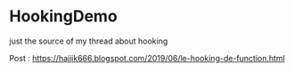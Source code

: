 # HookingDemo

just the source of my thread about hooking

Post : https://hajjik666.blogspot.com/2019/06/le-hooking-de-function.html
